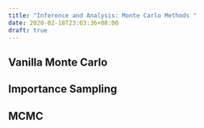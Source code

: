 ```yaml
---
title: "Inference and Analysis: Monte Carlo Methods "
date: 2020-02-18T23:03:36+08:00
draft: true
---
```



## Vanilla Monte Carlo

## Importance Sampling 

## MCMC 